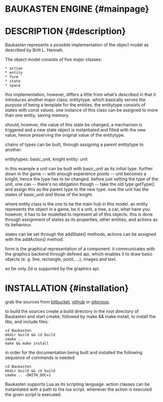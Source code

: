 BAUKASTEN ENGINE	{#mainpage}
================

DESCRIPTION			{#description}
===========
Baukasten represents a possible implementation of the object model as described by Britt L. Hannah.

The object model consists of five major classes:

	* action
	* entity
	* form
	* state
	* space

this implementation, however, differs a little from what's described in that it introduces another
major class; entitytype. which basically serves the purpose of being a template for the entities. the
entitytype consists of states with const values. one instance of this class can be assigned to more
than one entity, saving memory.

should, however, the value of this state be changed, a mechanism is triggered and a new state object
is instantiated and filled with the new value, hence preserving the original value of the entitytype.

chains of types can be built, through assigning a parent entitytype to another:

entitytypes: basic_unit, knight
entity: unit

in this example a unit can be built with basic_unit as its initial type. further down
in the game -- with enough experience points -- unit becomes a knight, hence the type
has to be changed. before just setting the type of the unit, one can -- there's no obligation
though -- take the old type getType() and assign this as the parent type to the new type. now
the unit has the states of basic_unit *and* those of the knight.

where entity class is the one to be the main hub in this model. an entity represents the object in a game,
be it a unit, a tree, a car, what have you. however, it has to be modelled to represent all of this objects.
this is done through assignment of states as its properties, other entities, and actions as its behaviour.

states can be set through the addState() methods, actions can be assigned with the addAction() method.

form is the graphical representation of a component. it communicates with the graphics backend through
defined api, which enables it to draw basic objects (e. g. line, rectangle, point, ...), images and text.

so far only 2d is supported by the graphics api.

INSTALLATION		{#installation}
============

grab the sources from [bitbucket], [github] or [gitorious].

to build the sources create a build directory in the root directory of Baukasten and start cmake, followed
by make && make install, to install the libs, and include files:

    cd Baukasten
    mkdir build && cd build
    cmake ..
    make && make install

in order for the documentation being built and installed the following sequence of commands is needed

    cd Baukasten
    mkdir build && cd build
    cmake .. -DWITH_DOC=1

Baukasten supports Lua as its scripting language. action classes can be instantiated with a path to the
lua script. whenever the action is executed the given script is executed.

[bitbucket]: https://bitbucket.org/noobsaibot/baukasten "Bitbucket Repository"
[github]: https://github.com/NoobSaibot/Baukasten "Github Repository"
[gitorious]: https://gitorious.org/codingninja/baukasten "Gitorious Repository"
